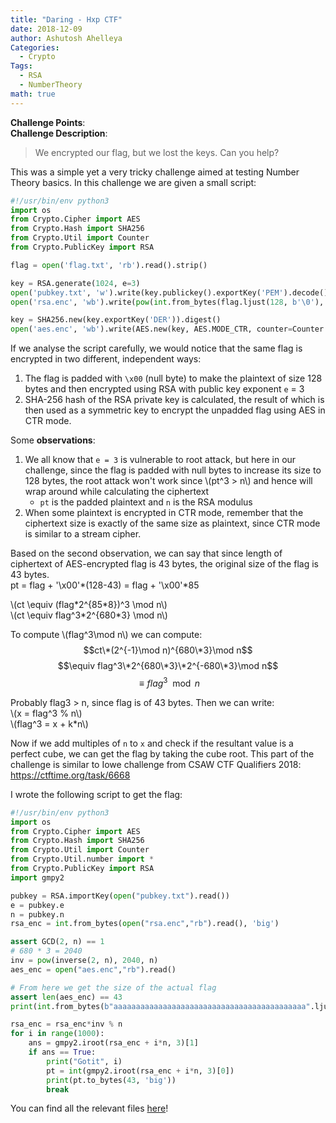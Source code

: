```yaml
---
title: "Daring - Hxp CTF"
date: 2018-12-09
author: Ashutosh Ahelleya
Categories:
  - Crypto
Tags:
  - RSA
  - NumberTheory
math: true
---
```


**Challenge Points**:  
**Challenge Description**:

> We encrypted our flag, but we lost the keys. Can you help?

This was a simple yet a very tricky challenge aimed at testing Number Theory basics. In this challenge we are given a small script:
~~~python
#!/usr/bin/env python3
import os
from Crypto.Cipher import AES
from Crypto.Hash import SHA256
from Crypto.Util import Counter
from Crypto.PublicKey import RSA

flag = open('flag.txt', 'rb').read().strip()

key = RSA.generate(1024, e=3)
open('pubkey.txt', 'w').write(key.publickey().exportKey('PEM').decode() + '\n')
open('rsa.enc', 'wb').write(pow(int.from_bytes(flag.ljust(128, b'\0'), 'big'), key.e, key.n).to_bytes(128, 'big'))

key = SHA256.new(key.exportKey('DER')).digest()
open('aes.enc', 'wb').write(AES.new(key, AES.MODE_CTR, counter=Counter.new(128)).encrypt(flag))
~~~

If we analyse the script carefully, we would notice that the same flag is encrypted in two different, independent ways:

 1. The flag is padded with `\x00` (null byte) to make the plaintext of size 128 bytes and then encrypted using RSA with public key exponent `e` = 3
 2. SHA-256 hash of the RSA private key is calculated, the result of which is then used as a symmetric key to encrypt the unpadded flag using AES in CTR mode.

Some **observations**:

 1. We all know that `e = 3` is vulnerable to root attack, but here in our challenge, since the flag is padded with null bytes to increase its size to 128 bytes, the root attack won't work since \\(pt^3 > n\\) and hence will wrap around while calculating the ciphertext
    + `pt` is the padded plaintext and `n` is the RSA modulus
 2. When some plaintext is encrypted in CTR mode, remember that the ciphertext size is exactly of the same size as plaintext, since CTR mode is similar to a stream cipher.

Based on the second observation, we can say that since length of ciphertext of AES-encrypted flag is 43 bytes, the original size of the flag is 43 bytes.  
pt = flag + '\x00'\*(128-43) = flag + '\x00'\*85

\\(ct \equiv (flag\*2^{85\*8})^3 \mod n\\)  
\\(ct \equiv flag^3\*2^{680\*3} \mod n\\)  

To compute \\(flag^3\mod n\\) we can compute:
$$ct\*(2^{-1}\mod n)^{680\*3}\mod n$$
$$\equiv flag^3\*2^{680\*3}\*2^{-680\*3}\mod n$$
$$\equiv flag^3\mod n$$

Probably flag3 > n, since flag is of 43 bytes. Then we can write:  
\\(x = flag^3 \% n\\)  
\\(flag^3 = x + k\*n\\)  

Now if we add multiples of `n` to `x` and check if the resultant value is a perfect cube, we can get the flag by taking the cube root. This part of the challenge is similar to Iowe challenge from CSAW CTF Qualifiers 2018: https://ctftime.org/task/6668

I wrote the following script to get the flag:
~~~python
#!/usr/bin/env python3
import os
from Crypto.Cipher import AES
from Crypto.Hash import SHA256
from Crypto.Util import Counter
from Crypto.Util.number import *
from Crypto.PublicKey import RSA
import gmpy2

pubkey = RSA.importKey(open("pubkey.txt").read())
e = pubkey.e
n = pubkey.n
rsa_enc = int.from_bytes(open("rsa.enc","rb").read(), 'big')

assert GCD(2, n) == 1
# 680 * 3 = 2040
inv = pow(inverse(2, n), 2040, n)
aes_enc = open("aes.enc","rb").read()

# From here we get the size of the actual flag
assert len(aes_enc) == 43
print(int.from_bytes(b"aaaaaaaaaaaaaaaaaaaaaaaaaaaaaaaaaaaaaaaaaaa".ljust(128,b'\0'), 'big') == int.from_bytes(b"aaaaaaaaaaaaaaaaaaaaaaaaaaaaaaaaaaaaaaaaaaa", 'big') << 680)

rsa_enc = rsa_enc*inv % n
for i in range(1000):
    ans = gmpy2.iroot(rsa_enc + i*n, 3)[1]
    if ans == True:
        print("Gotit", i)
        pt = int(gmpy2.iroot(rsa_enc + i*n, 3)[0])
        print(pt.to_bytes(43, 'big'))
        break
~~~

You can find all the relevant files [here](https://github.com/ashutosh1206/Crypto-CTF-Writeups/tree/master/2018/hxp-CTF/daring)!
